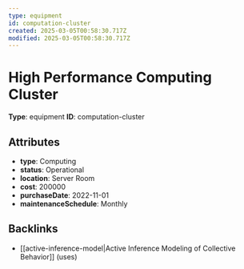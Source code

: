 ```yaml
---
type: equipment
id: computation-cluster
created: 2025-03-05T00:58:30.717Z
modified: 2025-03-05T00:58:30.717Z
---
```


# High Performance Computing Cluster

**Type**: equipment
**ID**: computation-cluster

## Attributes

- **type**: Computing
- **status**: Operational
- **location**: Server Room
- **cost**: 200000
- **purchaseDate**: 2022-11-01
- **maintenanceSchedule**: Monthly

## Backlinks

- [[active-inference-model|Active Inference Modeling of Collective Behavior]] (uses)

